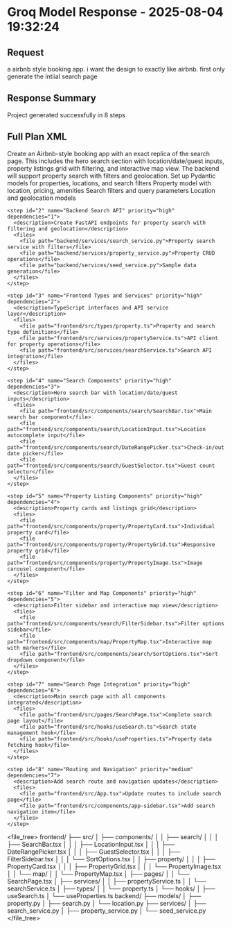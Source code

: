 # Groq Model Response - 2025-08-04 19:32:24

## Request
a airbnb style booking app. i want the design to exactly like airbnb. first only generate the intiial search page

## Response Summary
Project generated successfully in 8 steps

## Full Plan XML

<plan>
  <overview>Create an Airbnb-style booking app with an exact replica of the search page. This includes the hero search section with location/date/guest inputs, property listings grid with filtering, and interactive map view. The backend will support property search with filters and geolocation.</overview>
  
  <steps>
    <step id="1" name="Backend Models and Database Setup" priority="high" dependencies="">
      <description>Set up Pydantic models for properties, locations, and search filters</description>
      <files>
        <file path="backend/models/property.py">Property model with location, pricing, amenities</file>
        <file path="backend/models/search.py">Search filters and query parameters</file>
        <file path="backend/models/location.py">Location and geolocation models</file>
      </files>
    </step>
    
    <step id="2" name="Backend Search API" priority="high" dependencies="1">
      <description>Create FastAPI endpoints for property search with filtering and geolocation</description>
      <files>
        <file path="backend/services/search_service.py">Property search service with filters</file>
        <file path="backend/services/property_service.py">Property CRUD operations</file>
        <file path="backend/services/seed_service.py">Sample data generation</file>
      </files>
    </step>
    
    <step id="3" name="Frontend Types and Services" priority="high" dependencies="2">
      <description>TypeScript interfaces and API service layer</description>
      <files>
        <file path="frontend/src/types/property.ts">Property and search type definitions</file>
        <file path="frontend/src/services/propertyService.ts">API client for property operations</file>
        <file path="frontend/src/services/searchService.ts">Search API integration</file>
      </files>
    </step>
    
    <step id="4" name="Search Components" priority="high" dependencies="3">
      <description>Hero search bar with location/date/guest inputs</description>
      <files>
        <file path="frontend/src/components/search/SearchBar.tsx">Main search bar component</file>
        <file path="frontend/src/components/search/LocationInput.tsx">Location autocomplete input</file>
        <file path="frontend/src/components/search/DateRangePicker.tsx">Check-in/out date picker</file>
        <file path="frontend/src/components/search/GuestSelector.tsx">Guest count selector</file>
      </files>
    </step>
    
    <step id="5" name="Property Listing Components" priority="high" dependencies="4">
      <description>Property cards and listings grid</description>
      <files>
        <file path="frontend/src/components/property/PropertyCard.tsx">Individual property card</file>
        <file path="frontend/src/components/property/PropertyGrid.tsx">Responsive property grid</file>
        <file path="frontend/src/components/property/PropertyImage.tsx">Image carousel component</file>
      </files>
    </step>
    
    <step id="6" name="Filter and Map Components" priority="high" dependencies="5">
      <description>Filter sidebar and interactive map view</description>
      <files>
        <file path="frontend/src/components/search/FilterSidebar.tsx">Filter options sidebar</file>
        <file path="frontend/src/components/map/PropertyMap.tsx">Interactive map with markers</file>
        <file path="frontend/src/components/search/SortOptions.tsx">Sort dropdown component</file>
      </files>
    </step>
    
    <step id="7" name="Search Page Integration" priority="high" dependencies="6">
      <description>Main search page with all components integrated</description>
      <files>
        <file path="frontend/src/pages/SearchPage.tsx">Complete search page layout</file>
        <file path="frontend/src/hooks/useSearch.ts">Search state management hook</file>
        <file path="frontend/src/hooks/useProperties.ts">Property data fetching hook</file>
      </files>
    </step>
    
    <step id="8" name="Routing and Navigation" priority="medium" dependencies="7">
      <description>Add search route and navigation updates</description>
      <files>
        <file path="frontend/src/App.tsx">Update routes to include search page</file>
        <file path="frontend/src/components/app-sidebar.tsx">Add search navigation item</file>
      </files>
    </step>
  </steps>
  
  <file_tree>
frontend/
├── src/
│   ├── components/
│   │   ├── search/
│   │   │   ├── SearchBar.tsx
│   │   │   ├── LocationInput.tsx
│   │   │   ├── DateRangePicker.tsx
│   │   │   ├── GuestSelector.tsx
│   │   │   ├── FilterSidebar.tsx
│   │   │   └── SortOptions.tsx
│   │   ├── property/
│   │   │   ├── PropertyCard.tsx
│   │   │   ├── PropertyGrid.tsx
│   │   │   └── PropertyImage.tsx
│   │   └── map/
│   │       └── PropertyMap.tsx
│   ├── pages/
│   │   └── SearchPage.tsx
│   ├── services/
│   │   ├── propertyService.ts
│   │   └── searchService.ts
│   ├── types/
│   │   └── property.ts
│   └── hooks/
│       ├── useSearch.ts
│       └── useProperties.ts
backend/
├── models/
│   ├── property.py
│   ├── search.py
│   └── location.py
├── services/
│   ├── search_service.py
│   ├── property_service.py
│   └── seed_service.py
  </file_tree>
</plan>